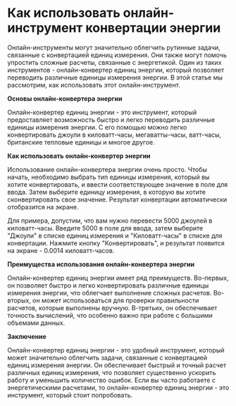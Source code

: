 Как использовать онлайн-инструмент конвертации энергии
======================================================

Онлайн-инструменты могут значительно облегчить рутинные задачи, связанные с конвертацией единиц измерения. Они также могут помочь упростить сложные расчеты, связанные с энергетикой. Один из таких инструментов - онлайн-конвертер единиц энергии, который позволяет переводить различные единицы измерения энергии. В этой статье мы рассмотрим, как использовать этот онлайн-инструмент.

**Основы онлайн-конвертера энергии**

Онлайн-конвертер единиц энергии - это инструмент, который предоставляет возможность быстро и легко переводить различные единицы измерения энергии. С его помощью можно легко конвертировать джоули в киловатт-часы, мегаватты-часы, ватт-часы, британские тепловые единицы и многое другое.

**Как использовать онлайн-конвертер энергии**

Использование онлайн-конвертера энергии очень просто. Чтобы начать, необходимо выбрать тип единицы измерения, который вы хотите конвертировать, и ввести соответствующее значение в поле для ввода. Затем выберите единицу измерения, в которую вы хотите сконвертировать свое значение. Результат конвертации автоматически отобразится на экране.

Для примера, допустим, что вам нужно перевести 5000 джоулей в киловатт-часы. Введите 5000 в поле для ввода, затем выберите "Джоули" в списке единиц измерения и "Киловатт-часы" в списке для конвертации. Нажмите кнопку "Конвертировать", и результат появится на экране - 0.0014 киловатт-часов.

**Преимущества использования онлайн-конвертера энергии**

Онлайн-конвертер единиц энергии имеет ряд преимуществ. Во-первых, он позволяет быстро и легко конвертировать различные единицы измерения энергии, что облегчает выполнение сложных расчетов. Во-вторых, он может использоваться для проверки правильности расчетов, которые выполнены вручную. В-третьих, он обеспечивает точность вычислений, что особенно важно при работе с большими объемами данных.

**Заключение**

Онлайн-конвертер единиц энергии - это удобный инструмент, который может значительно облегчить задачи, связанные с конвертацией единиц измерения энергии. Он обеспечивает быстрый и точный расчет различных единиц измерения, что позволяет существенно ускорить работу и уменьшить количество ошибок. Если вы часто работаете с энергетическими расчетами, то онлайн-конвертер единиц энергии - это инструмент, который стоит попробовать.